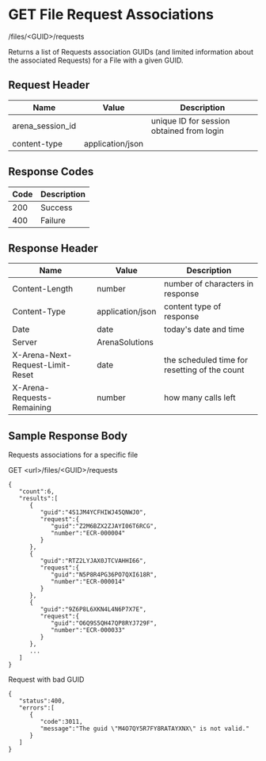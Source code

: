 # GET File Request Associations


/files/&lt;GUID&gt;/requests

Returns a list of Requests association GUIDs \(and limited information about the associated Requests\) for a File with a given GUID. 

## Request Header

| Name<br> | Value<br> | Description<br> |
|  --- |  --- |  --- | 
| arena_session_id<br> |   | unique ID for session obtained from login<br> |
| content\-type<br> | application/json<br> |   |

## Response Codes

| Code<br> | Description<br> |
|  --- |  --- | 
| 200<br> | Success<br> |
| 400<br> | Failure<br> |

## Response Header

| Name<br> | Value<br> | Description<br> |
|  --- |  --- |  --- | 
| Content\-Length<br> | number<br> | number of characters in response<br> |
| Content\-Type<br> | application/json<br> | content type of response<br> |
| Date<br> | date<br> | today's date and time<br> |
| Server<br> | ArenaSolutions<br> |   |
| X\-Arena\-Next\-Request\-Limit\-Reset<br> | date<br> | the scheduled time for resetting of the count<br> |
| X\-Arena\-Requests\-Remaining<br> | number<br> | how many calls left<br> |

## Sample Response Body
Requests  associations for a specific file

 

GET &lt;url&gt;/files/&lt;GUID&gt;/requests

```
{  
   "count":6,
   "results":[  
      {  
         "guid":"4S1JM4YCFHIWJ45QNWJ0",
         "request":{  
            "guid":"Z2M6BZX2ZJAYI06T6RCG",
            "number":"ECR-000004"
         }
      },
      {  
         "guid":"RTZ2LYJAX0JTCVAHHI66",
         "request":{  
            "guid":"N5P8R4PG36PO7QXI618R",
            "number":"ECR-000014"
         }
      },
      {  
         "guid":"9Z6P8L6XKN4L4N6P7X7E",
         "request":{  
            "guid":"O6Q9S5QH47QP8RYJ729F",
            "number":"ECR-000033"
         }
      },
      ...
   ]
}
```
Request with bad GUID

```
{  
   "status":400,
   "errors":[  
      {  
         "code":3011,
         "message":"The guid \"M4O7QY5R7FY8RATAYXNX\" is not valid."
      }
   ]
}
```
